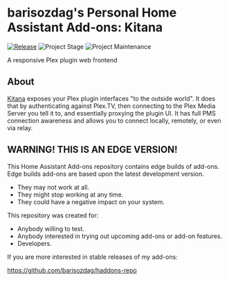 # barisozdag's Personal Home Assistant Add-ons: Kitana

[![Release][release-shield]][release] ![Project Stage][project-stage-shield] ![Project Maintenance][maintenance-shield]

A responsive Plex plugin web frontend

## About

[Kitana][kitana] exposes your Plex plugin interfaces "to the outside world".
It does that by authenticating against Plex.TV, then connecting to the Plex
Media Server you tell it to, and essentially proxying the plugin UI. It has
full PMS connection awareness and allows you to connect locally, remotely,
or even via relay.

## WARNING! THIS IS AN EDGE VERSION!

This Home Assistant Add-ons repository contains edge builds of add-ons.
Edge builds add-ons are based upon the latest development version.

- They may not work at all.
- They might stop working at any time.
- They could have a negative impact on your system.

This repository was created for:

- Anybody willing to test.
- Anybody interested in trying out upcoming add-ons or add-on features.
- Developers.

If you are more interested in stable releases of my add-ons:

<https://github.com/barisozdag/haddons-repo>

[kitana]: https://github.com/pannal/Kitana
[maintenance-shield]: https://img.shields.io/maintenance/yes/2021.svg
[project-stage-shield]: https://img.shields.io/badge/project%20stage-production%20ready-brightgreen.svg
[release-shield]: https://img.shields.io/badge/version-de7d033-blue.svg
[release]: https://github.com/barisozdag/addon-kitana/tree/de7d033